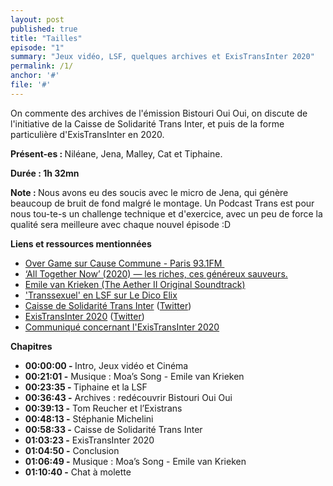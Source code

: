 ```yaml
---
layout: post
published: true
title: "Tailles"
episode: "1"
summary: "Jeux vidéo, LSF, quelques archives et ExisTransInter 2020"
permalink: /1/
anchor: '#'
file: '#'
---
```

<p>On commente des archives de l'émission Bistouri Oui Oui, on discute de l'initiative de la Caisse de Solidarité Trans Inter, et puis de la forme particulière d'ExisTransInter en 2020.</p>

<!--more-->

<p><strong>Présent-es : </strong>Niléane, Jena, Malley, Cat et Tiphaine.</p>
<p><strong>Durée : 1h 32mn</strong></p>
<p><strong>Note : </strong>Nous avons eu des soucis avec le micro de Jena, qui génère beaucoup de bruit de fond malgré le montage. Un Podcast Trans est pour nous tou-te-s un challenge technique et d'exercice, avec un peu de force la qualité sera meilleure avec chaque nouvel épisode :D</p>

<p><strong>Liens et ressources mentionnées</strong></p>
<ul>
 <li><a href="https://cause-commune.fm/shows/over-game/">Over Game sur Cause Commune - Paris 93.1FM&nbsp;</a></li>
 <li><a href="http://lacolonieduweb.fr/2020/09/07/cinema-all-together-now-2020-les-riches-ces-genereux-sauveurs/">‘All Together Now’ (2020) — les riches, ces généreux sauveurs.</a></li>
  <li><a href="https://music.emilevankrieken.com/album/the-aether-ii-original-soundtrack">Emile van Krieken (The Aether II Original Soundtrack)</a></li>
  <li><a href="https://dico.elix-lsf.fr/dictionnaire/transsexuel/adj.-222855">'Transsexuel' en LSF sur Le Dico Elix</a></li>
  <li><a href="https://csti-lyon.fr/">Caisse de Solidarité Trans Inter</a> (<a href="https://twitter.com/sotransinter?s=21">Twitter</a>)</li>
  <li><a href="https://existrans.org/">ExisTransInter 2020</a> (<a href="https://twitter.com/existransinter?s=21">Twitter</a>)</li>
  <li><a href="https://twitter.com/existransinter/status/1314302349712805889?s=21">Communiqué concernant l'ExisTransInter 2020</a></li>
</ul>

<p><strong>Chapitres</strong></p>
<ul>
  <li><strong>00:00:00 - </strong>Intro, Jeux vidéo et Cinéma</li>
  <li><strong>00:21:01 -</strong> Musique : Moa’s Song - Emile van Krieken</li>
  <li><strong>00:23:35 - </strong>Tiphaine et la LSF</li>
  <li><strong>00:36:43 -</strong> Archives : redécouvrir Bistouri Oui Oui</li>
  <li><strong>00:39:13 -</strong> Tom Reucher et l’Existrans</li>
  <li><strong>00:48:13 -</strong> Stéphanie Michelini</li>
  <li><strong>00:58:33 -</strong> Caisse de Solidarité Trans Inter</li>
  <li><strong>01:03:23 -</strong> ExisTransInter 2020</li>
  <li><strong>01:04:50 -</strong> Conclusion</li>
  <li><strong>01:06:49 -</strong> Musique : Moa’s Song - Emile van Krieken</li>
  <li><strong>01:10:40 -</strong> Chat à molette</li>
</ul>
